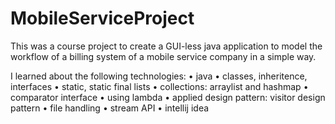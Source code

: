 # MobileServiceProject

This was a course project to create a GUI-less java application to model the workflow of a billing system of a mobile service company in a simple way.

I learned about the following technologies:
  •	java
  •	classes, inheritence, interfaces
  •	static, static final lists
  •	collections: arraylist and hashmap
  •	comparator interface
  •	using lambda
  •	applied design pattern: visitor design pattern
  •	file handling
  •	stream API
  •	intellij idea
